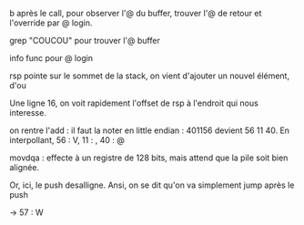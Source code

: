 b après le call, pour observer l'@ du buffer, trouver l'@ de retour et l'override par @ login.

grep "COUCOU" pour trouver l'@ buffer

info func pour @ login

rsp pointe sur le sommet de la stack, on vient d'ajouter un nouvel élément, d'ou

Une ligne 16, on voit rapidement l'offset de rsp à l'endroit qui nous interesse.

on rentre l'add : il faut la noter en little endian : 401156 devient 56 11 40.
En interpollant, 56 : V, 11 : <C-q>, 40 : @

movdqa : effecte à un registre de 128 bits, mais attend que la pile soit bien alignée.

Or, ici, le push desalligne. Ansi, on se dit qu'on va simplement jump après le push

-> 57 : W
